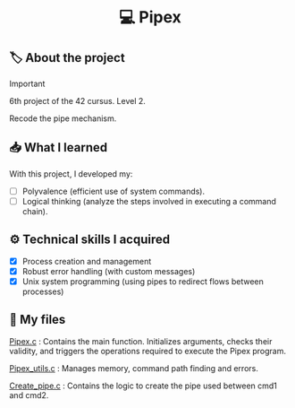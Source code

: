 <h1 align="center"> 💻 <strong>Pipex</strong> </h1>

## 🏷️ **About the project**
> [!IMPORTANT]
> 6th project of the 42 cursus. Level 2.

Recode the pipe mechanism.

## 📥 **What I learned**
With this project, I developed my:
- [ ] Polyvalence (efficient use of system commands).
- [ ] Logical thinking (analyze the steps involved in executing a command chain).

## ⚙️ **Technical skills I acquired**
- [x] Process creation and management
- [x] Robust error handling (with custom messages)
- [x] Unix system programming (using pipes to redirect flows between processes)

## 📁 **My files**
<ins>Pipex.c</ins> : Contains the main function. Initializes arguments, checks their validity, and triggers the operations required to execute the Pipex program.

<ins>Pipex_utils.c</ins> : Manages memory, command path finding and errors.

<ins>Create_pipe.c</ins> : Contains the logic to create the pipe used between cmd1 and cmd2.
